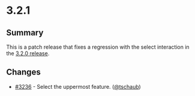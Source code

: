 # 3.2.1

## Summary

This is a patch release that fixes a regression with the select interaction in the [3.2.0 release](https://github.com/openlayers/openlayers/releases/tag/v3.2.0).

## Changes

 * [#3236](https://github.com/openlayers/openlayers/pull/3236) - Select the uppermost feature. ([@tschaub](https://github.com/tschaub))
